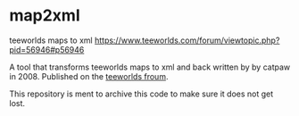 # map2xml

teeworlds maps to xml https://www.teeworlds.com/forum/viewtopic.php?pid=56946#p56946


A tool that transforms teeworlds maps to xml and back written by by catpaw in 2008.
Published on the [teeworlds froum](https://www.teeworlds.com/forum/viewtopic.php?pid=56946).


This repository is ment to archive this code to make sure it does not get lost.

